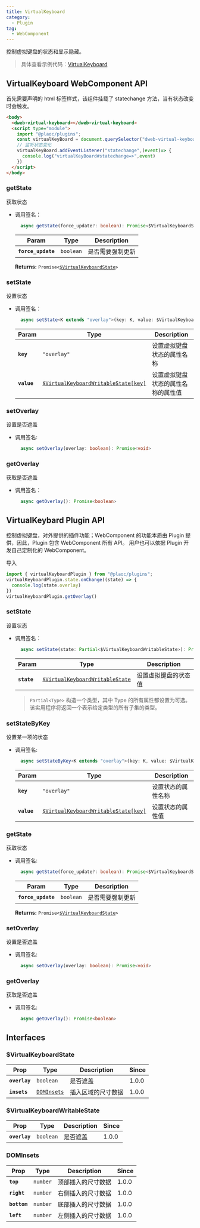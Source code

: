 ```yaml
---
title: VirtualKeyboard
category:
  - Plugin
tag:
  - WebComponent
---
```


控制虚拟键盘的状态和显示隐藏。

> 具体查看示例代码：[VirtualKeyboard](https://github.com/BioforestChain/dweb_browser/blob/main/plaoc/demo/src/pages/VirtualKeyboard.vue)

## VirtualKeyboard WebComponent API

首先需要声明的 html 标签样式，该组件挂载了 statechange 方法，当有状态改变时会触发。

```html
<body>
  <dweb-virtual-keyboard></dweb-virtual-keyboard>
  <script type="module">
    import "@plaoc/plugins";
    const virtualKeyBoard = document.querySelector("dweb-virtual-keyboard")!
    // 监听状态变化
    virtualKeyBoard.addEventListener("statechange",(event)=> {
      console.log("virtualKeyBoard#statechange=>",event)
    })
  </script>
</body>
```

### getState

获取状态

- 调用签名：

  ```ts
    async getState(force_update?: boolean): Promise<$VirtualKeyboardState>
  ```

  | Param              | Type                 | Description      |
  | ------------------ | -------------------- | ---------------- |
  | **`force_update`** | <code>boolean</code> | 是否需要强制更新 |

  **Returns:** <code>Promise&lt;<a href="#virtualkeyboardstate">$VirtualKeyboardState</a>&gt;</code>

### setState

设置状态

- 调用签名：

  ```ts
    async setState<K extends "overlay">(key: K, value: $VirtualKeyboardWritableState[K]): Promise<void>;
  ```

  | Param       | Type                                                                                        | Description                        |
  | ----------- | ------------------------------------------------------------------------------------------- | ---------------------------------- |
  | **`key`**   | <code>"overlay"</code>                                                                      | 设置虚拟键盘状态的属性名称         |
  | **`value`** | <code><a href="#virtualkeyboardwritablestate">$VirtualKeyboardWritableState[key]</a></code> | 设置虚拟键盘状态的属性名称的属性值 |

### setOverlay

设置是否遮盖

- 调用签名:

  ```ts
    async setOverlay(overlay: boolean): Promise<void>
  ```

### getOverlay

获取是否遮盖

- 调用签名：

  ```ts
    async getOverlay(): Promise<boolean>
  ```

## VirtualKeybard Plugin API

控制虚拟键盘，对外提供的插件功能；WebComponent 的功能本质由 Plugin 提供，因此，Plugin 包含 WebComponent 所有 API。
用户也可以依据 Plugin 开发自己定制化的 WebComponent。

导入

```ts
import { virtualKeyboardPlugin } from "@plaoc/plugins";
virtualKeyboardPlugin.state.onChange((state) => {
  console.log(state.overlay)
})
virtualKeyboardPlugin.getOverlay()
```

### setState

设置状态

- 调用签名：

  ```ts
    async setState(state: Partial<$VirtualKeyboardWritableState>): Promise<void>
  ```

  | Param       | Type                                                                                   | Description          |
  | ----------- | -------------------------------------------------------------------------------------- | -------------------- |
  | **`state`** | <code><a href="#virtualkeyboardwritablestate">$VirtualKeyboardWritableState</a></code> | 设置虚拟键盘的状态值 |

  > `Partial<Type>` 构造一个类型，其中 Type 的所有属性都设置为可选。该实用程序将返回一个表示给定类型的所有子集的类型。

### setStateByKey

设置某一项的状态

- 调用签名:

  ```ts
    async setStateByKey<K extends "overlay">(key: K, value: $VirtualKeyboardWritableState[K]): Promise<void>
  ```

  | Param       | Type                                                                                        | Description        |
  | ----------- | ------------------------------------------------------------------------------------------- | ------------------ |
  | **`key`**   | <code>"overlay"</code>                                                                      | 设置状态的属性名称 |
  | **`value`** | <code><a href="#virtualkeyboardwritablestate">$VirtualKeyboardWritableState[key]</a></code> | 设置状态的属性值   |

### getState

获取状态

- 调用签名:

  ```ts
    async getState(force_update?: boolean): Promise<$VirtualKeyboardState>
  ```

  | Param              | Type                 | Description      |
  | ------------------ | -------------------- | ---------------- |
  | **`force_update`** | <code>boolean</code> | 是否需要强制更新 |

  **Returns:** <code>Promise&lt;<a href="#virtualkeyboardstate">$VirtualKeyboardState</a>&gt;</code>

### setOverlay

设置是否遮盖

- 调用签名:

  ```ts
    async setOverlay(overlay: boolean): Promise<void>
  ```

### getOverlay

获取是否遮盖

- 调用签名:

  ```ts
    async getOverlay(): Promise<boolean>
  ```

## Interfaces

### $VirtualKeyboardState

| Prop          | Type                                            | Description        | Since |
| ------------- | ----------------------------------------------- | ------------------ | ----- |
| **`overlay`** | <code>boolean</code>                            | 是否遮盖           | 1.0.0 |
| **`insets`**  | <code><a href="#dominsets">DOMInsets</a></code> | 插入区域的尺寸数据 | 1.0.0 |

### $VirtualKeyboardWritableState

| Prop          | Type                 | Description | Since |
| ------------- | -------------------- | ----------- | ----- |
| **`overlay`** | <code>boolean</code> | 是否遮盖    | 1.0.0 |

### DOMInsets

| Prop         | Type                | Description        | Since |
| ------------ | ------------------- | ------------------ | ----- |
| **`top`**    | <code>number</code> | 顶部插入的尺寸数据 | 1.0.0 |
| **`right`**  | <code>number</code> | 右侧插入的尺寸数据 | 1.0.0 |
| **`bottom`** | <code>number</code> | 底部插入的尺寸数据 | 1.0.0 |
| **`left`**   | <code>number</code> | 左侧插入的尺寸数据 | 1.0.0 |
